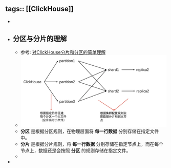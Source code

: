 tags:: [[ClickHouse]]
---

-
- ## 分区与分片的理解
	- 参考: [对ClickHouse分片和分区的简单理解](https://www.jianshu.com/p/178a01e0ae6e)
	- ![21274876-eaf1f19566246fa1.webp](../assets/21274876-eaf1f19566246fa1_1694955774738_0.webp)
	- **分区** 是根据分区规则，在物理层面将 **每一行数据** 分别存储在指定文件中。
	- **分片** 是根据分片规则，将 **每一行数据** 分别存储在指定节点上，而在每个节点上，数据还是会按照 **分区** 的规则存储在指定文件。
	-
-